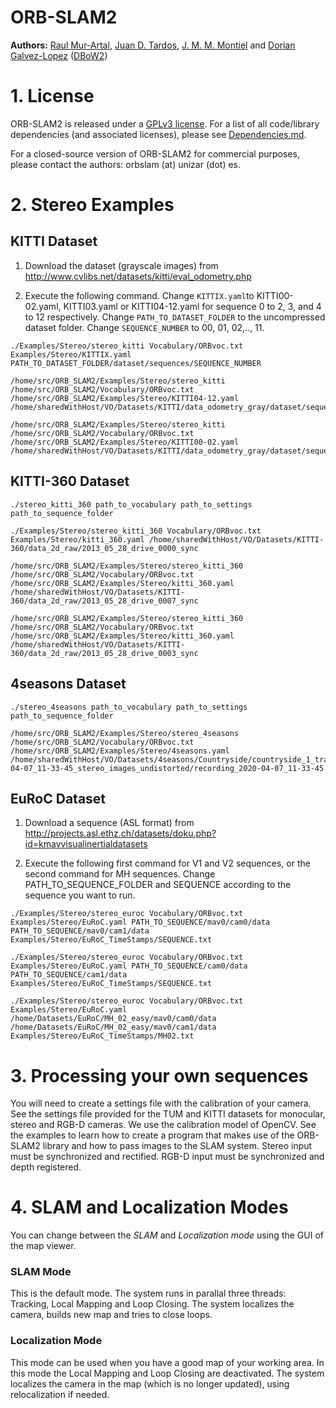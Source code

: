 # ORB-SLAM2
**Authors:** [Raul Mur-Artal](http://webdiis.unizar.es/~raulmur/), [Juan D. Tardos](http://webdiis.unizar.es/~jdtardos/), [J. M. M. Montiel](http://webdiis.unizar.es/~josemari/) and [Dorian Galvez-Lopez](http://doriangalvez.com/) ([DBoW2](https://github.com/dorian3d/DBoW2))


# 1. License

ORB-SLAM2 is released under a [GPLv3 license](https://github.com/raulmur/ORB_SLAM2/blob/master/License-gpl.txt). For a list of all code/library dependencies (and associated licenses), please see [Dependencies.md](https://github.com/raulmur/ORB_SLAM2/blob/master/Dependencies.md).

For a closed-source version of ORB-SLAM2 for commercial purposes, please contact the authors: orbslam (at) unizar (dot) es.


# 2. Stereo Examples

## KITTI Dataset

1. Download the dataset (grayscale images) from http://www.cvlibs.net/datasets/kitti/eval_odometry.php 

2. Execute the following command. Change `KITTIX.yaml`to KITTI00-02.yaml, KITTI03.yaml or KITTI04-12.yaml for sequence 0 to 2, 3, and 4 to 12 respectively. Change `PATH_TO_DATASET_FOLDER` to the uncompressed dataset folder. Change `SEQUENCE_NUMBER` to 00, 01, 02,.., 11. 
```
./Examples/Stereo/stereo_kitti Vocabulary/ORBvoc.txt Examples/Stereo/KITTIX.yaml PATH_TO_DATASET_FOLDER/dataset/sequences/SEQUENCE_NUMBER
```

```
/home/src/ORB_SLAM2/Examples/Stereo/stereo_kitti /home/src/ORB_SLAM2/Vocabulary/ORBvoc.txt /home/src/ORB_SLAM2/Examples/Stereo/KITTI04-12.yaml /home/sharedWithHost/VO/Datasets/KITTI/data_odometry_gray/dataset/sequences/04
```
```
/home/src/ORB_SLAM2/Examples/Stereo/stereo_kitti /home/src/ORB_SLAM2/Vocabulary/ORBvoc.txt /home/src/ORB_SLAM2/Examples/Stereo/KITTI00-02.yaml /home/sharedWithHost/VO/Datasets/KITTI/data_odometry_gray/dataset/sequences/01
```

## KITTI-360 Dataset
```
./stereo_kitti_360 path_to_vocabulary path_to_settings path_to_sequence_folder
```
```
./Examples/Stereo/stereo_kitti_360 Vocabulary/ORBvoc.txt Examples/Stereo/kitti_360.yaml /home/sharedWithHost/VO/Datasets/KITTI-360/data_2d_raw/2013_05_28_drive_0000_sync
```
```
/home/src/ORB_SLAM2/Examples/Stereo/stereo_kitti_360 /home/src/ORB_SLAM2/Vocabulary/ORBvoc.txt /home/src/ORB_SLAM2/Examples/Stereo/kitti_360.yaml /home/sharedWithHost/VO/Datasets/KITTI-360/data_2d_raw/2013_05_28_drive_0007_sync
```
```
/home/src/ORB_SLAM2/Examples/Stereo/stereo_kitti_360 /home/src/ORB_SLAM2/Vocabulary/ORBvoc.txt /home/src/ORB_SLAM2/Examples/Stereo/kitti_360.yaml /home/sharedWithHost/VO/Datasets/KITTI-360/data_2d_raw/2013_05_28_drive_0003_sync
```

## 4seasons Dataset
```
./stereo_4seasons path_to_vocabulary path_to_settings path_to_sequence_folder
```
```
/home/src/ORB_SLAM2/Examples/Stereo/stereo_4seasons /home/src/ORB_SLAM2/Vocabulary/ORBvoc.txt /home/src/ORB_SLAM2/Examples/Stereo/4seasons.yaml /home/sharedWithHost/VO/Datasets/4seasons/Countryside/countryside_1_train/recording_2020-04-07_11-33-45_stereo_images_undistorted/recording_2020-04-07_11-33-45
```

## EuRoC Dataset

1. Download a sequence (ASL format) from http://projects.asl.ethz.ch/datasets/doku.php?id=kmavvisualinertialdatasets

2. Execute the following first command for V1 and V2 sequences, or the second command for MH sequences. Change PATH_TO_SEQUENCE_FOLDER and SEQUENCE according to the sequence you want to run.
```
./Examples/Stereo/stereo_euroc Vocabulary/ORBvoc.txt Examples/Stereo/EuRoC.yaml PATH_TO_SEQUENCE/mav0/cam0/data PATH_TO_SEQUENCE/mav0/cam1/data Examples/Stereo/EuRoC_TimeStamps/SEQUENCE.txt
```
```
./Examples/Stereo/stereo_euroc Vocabulary/ORBvoc.txt Examples/Stereo/EuRoC.yaml PATH_TO_SEQUENCE/cam0/data PATH_TO_SEQUENCE/cam1/data Examples/Stereo/EuRoC_TimeStamps/SEQUENCE.txt
```
```
./Examples/Stereo/stereo_euroc Vocabulary/ORBvoc.txt Examples/Stereo/EuRoC.yaml /home/Datasets/EuRoC/MH_02_easy/mav0/cam0/data /home/Datasets/EuRoC/MH_02_easy/mav0/cam1/data Examples/Stereo/EuRoC_TimeStamps/MH02.txt
```


# 3. Processing your own sequences
You will need to create a settings file with the calibration of your camera. See the settings file provided for the TUM and KITTI datasets for monocular, stereo and RGB-D cameras. We use the calibration model of OpenCV. See the examples to learn how to create a program that makes use of the ORB-SLAM2 library and how to pass images to the SLAM system. Stereo input must be synchronized and rectified. RGB-D input must be synchronized and depth registered.

# 4. SLAM and Localization Modes
You can change between the *SLAM* and *Localization mode* using the GUI of the map viewer.

### SLAM Mode
This is the default mode. The system runs in parallal three threads: Tracking, Local Mapping and Loop Closing. The system localizes the camera, builds new map and tries to close loops.

### Localization Mode
This mode can be used when you have a good map of your working area. In this mode the Local Mapping and Loop Closing are deactivated. The system localizes the camera in the map (which is no longer updated), using relocalization if needed. 

